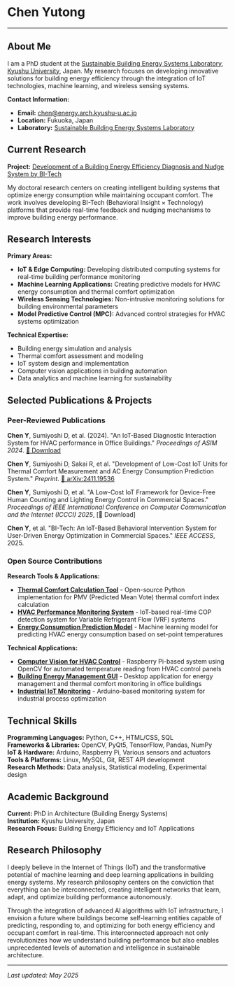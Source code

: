# Chen Yutong

---
## About Me


I am a PhD student at the [Sustainable Building Energy Systems Laboratory](https://energy.arch.kyushu-u.ac.jp/index.html), [Kyushu University](https://www.kyushu-u.ac.jp/en/), Japan. My research focuses on developing innovative solutions for building energy efficiency through the integration of IoT technologies, machine learning, and wireless sensing systems.

**Contact Information:**
- **Email:** chen@energy.arch.kyushu-u.ac.jp
- **Location:** Fukuoka, Japan
- **Laboratory:** [Sustainable Building Energy Systems Laboratory](https://energy.arch.kyushu-u.ac.jp/index.html)

## Current Research

**Project:** [Development of a Building Energy Efficiency Diagnosis and Nudge System by BI-Tech](https://wakasapo.nedo.go.jp/seeds/seeds-1883/)

My doctoral research centers on creating intelligent building systems that optimize energy consumption while maintaining occupant comfort. The work involves developing BI-Tech (Behavioral Insight × Technology) platforms that provide real-time feedback and nudging mechanisms to improve building energy performance.

## Research Interests

**Primary Areas:**
- **IoT & Edge Computing:** Developing distributed computing systems for real-time building performance monitoring
- **Machine Learning Applications:** Creating predictive models for HVAC energy consumption and thermal comfort optimization
- **Wireless Sensing Technologies:** Non-intrusive monitoring solutions for building environmental parameters
- **Model Predictive Control (MPC):** Advanced control strategies for HVAC systems optimization

**Technical Expertise:**
- Building energy simulation and analysis
- Thermal comfort assessment and modeling
- IoT system design and implementation
- Computer vision applications in building automation
- Data analytics and machine learning for sustainability

## Selected Publications & Projects

### Peer-Reviewed Publications

**Chen Y**, Sumiyoshi D, et al. (2024). "An IoT-Based Diagnostic Interaction System for HVAC performance in Office Buildings." *Proceedings of ASIM 2024*. [📄 Download](https://publications.ibpsa.org/conference/paper/?id=asim2024_1255)

**Chen Y**, Sumiyoshi D, Sakai R, et al. "Development of Low-Cost IoT Units for Thermal Comfort Measurement and AC Energy Consumption Prediction System." *Preprint*. [📄 arXiv:2411.19536](https://doi.org/10.48550/arXiv.2411.19536)

**Chen Y**, Sumiyoshi D,  et al. "A Low-Cost IoT Framework for Device-Free Human Counting and Lighting Energy Control in Commercial Spaces." *Proceedings of IEEE International Conference on Computer Communication and the Internet (ICCCI) 2025*,  [📄 Download]

**Chen Y**, et al. "BI-Tech: An IoT-Based Behavioral Intervention System for User-Driven Energy Optimization in Commercial Spaces." *IEEE ACCESS*, 2025.

### Open Source Contributions

**Research Tools & Applications:**
- **[Thermal Comfort Calculation Tool](https://github.com/Raskiller503/Thermal-comfort-tool-)** - Open-source Python implementation for PMV (Predicted Mean Vote) thermal comfort index calculation
- **[HVAC Performance Monitoring System](https://github.com/Raskiller503/HVAC-IoT-Performance-Monitor)** - IoT-based real-time COP detection system for Variable Refrigerant Flow (VRF) systems
- **[Energy Consumption Prediction Model](https://github.com/Raskiller503/Set-point-temperature-based-AC-energy-consumption-prediction-model)** - Machine learning model for predicting HVAC energy consumption based on set-point temperatures

**Technical Applications:**
- **[Computer Vision for HVAC Control](https://github.com/Raskiller503/ImageRecognition-AC-pannel-_-OpenCV)** - Raspberry Pi-based system using OpenCV for automated temperature reading from HVAC control panels
- **[Building Energy Management GUI](https://github.com/Raskiller503/Pyqt5-DesktopGUI)** - Desktop application for energy management and thermal comfort monitoring in office buildings
- **[Industrial IoT Monitoring](https://github.com/Raskiller503/SaltProcessMetrics)** - Arduino-based monitoring system for industrial process optimization

## Technical Skills

**Programming Languages:** Python, C++, HTML/CSS, SQL  
**Frameworks & Libraries:** OpenCV, PyQt5, TensorFlow, Pandas, NumPy  
**IoT & Hardware:** Arduino, Raspberry Pi, Various sensors and actuators  
**Tools & Platforms:** Linux, MySQL, Git, REST API development  
**Research Methods:** Data analysis, Statistical modeling, Experimental design

## Academic Background

**Current:** PhD in Architecture (Building Energy Systems)  
**Institution:** Kyushu University, Japan  
**Research Focus:** Building Energy Efficiency and IoT Applications

## Research Philosophy

I deeply believe in the Internet of Things (IoT) and the transformative potential of machine learning and deep learning applications in building energy systems. My research philosophy centers on the conviction that everything can be interconnected, creating intelligent networks that learn, adapt, and optimize building performance autonomously.

Through the integration of advanced AI algorithms with IoT infrastructure, I envision a future where buildings become self-learning entities capable of predicting, responding to, and optimizing for both energy efficiency and occupant comfort in real-time. This interconnected approach not only revolutionizes how we understand building performance but also enables unprecedented levels of automation and intelligence in sustainable architecture.

---

*Last updated: May 2025*
